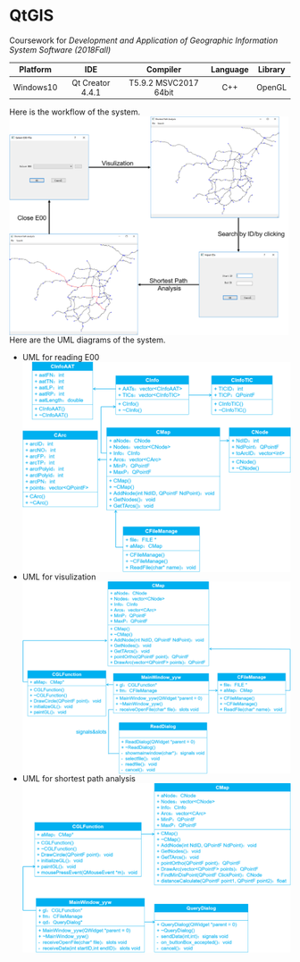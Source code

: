 # QtGIS
Coursework for *Development and Application of Geographic Information System Software (2018Fall)*

Platform | IDE | Compiler | Language | Library
:-: | :-: | :-: | :-: | :-:
Windows10 | Qt Creator 4.4.1 | T5.9.2 MSVC2017 64bit | C++ | OpenGL| 

Here is the workflow of the system.<br/>
<img src="https://github.com/ywyue/QtGIS/blob/master/figures/QtGIS.png" width="500px" align=center /><br/>
Here are the UML diagrams of the system.<br/>
* UML for reading E00<br/>
  <img src="https://github.com/ywyue/QtGIS/blob/master/figures/Class_for_reading_E00.png" width="500px" align=center />
* UML for visulization<br/>
  <img src="https://github.com/ywyue/QtGIS/blob/master/figures/Class_for_visulization.png" width="500px" align=center />
* UML for shortest path analysis<br/>
  <img src="https://github.com/ywyue/QtGIS/blob/master/figures/Class_for_shortest_path_analysis.png" width="500px" align=center />